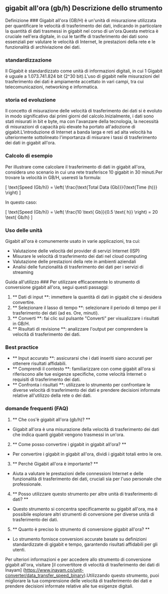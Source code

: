 ## gigabit all'ora (gb/h) Descrizione dello strumento

Definizione ###
Gigabit all'ora (GB/H) è un'unità di misurazione utilizzata per quantificare le velocità di trasferimento dei dati, indicando in particolare la quantità di dati trasmessi in gigabit nel corso di un'ora.Questa metrica è cruciale nell'era digitale, in cui le tariffe di trasferimento dei dati sono essenziali per valutare le velocità di Internet, le prestazioni della rete e le funzionalità di archiviazione dei dati.

### standardizzazione
Il Gigabit è standardizzato come unità di informazioni digitali, in cui 1 Gigabit è uguale a 1.073.741.824 bit (2^30 bit).L'uso di gigabit nelle misurazioni del trasferimento dei dati è ampiamente accettato in vari campi, tra cui telecomunicazioni, networking e informatica.

### storia ed evoluzione
Il concetto di misurazione delle velocità di trasferimento dei dati si è evoluto in modo significativo dai primi giorni del calcolo.Inizialmente, i dati sono stati misurati in bit e byte, ma con l'avanzare della tecnologia, la necessità di misurazioni di capacità più elevate ha portato all'adozione di gigabit.L'introduzione di Internet a banda larga e reti ad alta velocità ha ulteriormente sottolineato l'importanza di misurare i tassi di trasferimento dei dati in gigabit all'ora.

### Calcolo di esempio
Per illustrare come calcolare il trasferimento di dati in gigabit all'ora, considera uno scenario in cui una rete trasferisce 10 gigabit in 30 minuti.Per trovare la velocità in GB/H, useresti la formula:

\[ \text{Speed (Gb/h)} = \left( \frac{\text{Total Data (Gb)}}{\text{Time (h)}} \right) \]

In questo caso:

\[ \text{Speed (Gb/h)} = \left( \frac{10 \text{ Gb}}{0.5 \text{ h}} \right) = 20 \text{ Gb/h} \]

### Uso delle unità
Gigabit all'ora è comunemente usato in varie applicazioni, tra cui:
- Valutazione delle velocità del provider di servizi Internet (ISP)
- Misurare le velocità di trasferimento dei dati nel cloud computing
- Valutazione delle prestazioni della rete in ambienti aziendali
- Analisi delle funzionalità di trasferimento dei dati per i servizi di streaming

Guida all'utilizzo ###
Per utilizzare efficacemente lo strumento di conversione gigabit all'ora, segui questi passaggi:
1. ** Dati di input **: immettere la quantità di dati in gigabit che si desidera convertire.
2. ** Selezionare il lasso di tempo **: selezionare il periodo di tempo per il trasferimento dei dati (ad es. Ore, minuti).
3. ** Converti **: fai clic sul pulsante "Converti" per visualizzare i risultati in GB/H.
4. ** Risultati di revisione **: analizzare l'output per comprendere la velocità di trasferimento dei dati.

### Best practice
- ** Input accurato **: assicurarsi che i dati inseriti siano accurati per ottenere risultati affidabili.
- ** Comprendi il contesto **: familiarizzare con come gigabit all'ora si riferiscono alle tue esigenze specifiche, come velocità Internet o requisiti di trasferimento dei dati.
- ** Confronta i risultati **: utilizzare lo strumento per confrontare le diverse velocità di trasferimento dei dati e prendere decisioni informate relative all'utilizzo della rete o dei dati.

### domande frequenti (FAQ)

1. ** Che cos'è gigabit all'ora (gb/h)? **
- Gigabit all'ora è una misurazione della velocità di trasferimento dei dati che indica quanti gigabit vengono trasmessi in un'ora.

2. ** Come posso convertire i gigabit in gigabit all'ora? **
- Per convertire i gigabit in gigabit all'ora, dividi i gigabit totali entro le ore.

3. ** Perché Gigabit all'ora è importante? **
- Aiuta a valutare le prestazioni delle connessioni Internet e delle funzionalità di trasferimento dei dati, cruciali sia per l'uso personale che professionale.

4. ** Posso utilizzare questo strumento per altre unità di trasferimento di dati? **
- Questo strumento si concentra specificamente su gigabit all'ora, ma è possibile esplorare altri strumenti di conversione per diverse unità di trasferimento dei dati.

5. ** Quanto è preciso lo strumento di conversione gigabit all'ora? **
- Lo strumento fornisce conversioni accurate basate su definizioni standardizzate di gigabit e tempo, garantendo risultati affidabili per gli utenti.

Per ulteriori informazioni e per accedere allo strumento di conversione gigabit all'ora, visitare [il convertitore di velocità di trasferimento dei dati di Inayam] (https://www.inayam.co/unit-converter/data_transfer_speed_binary).Utilizzando questo strumento, puoi migliorare la tua comprensione delle velocità di trasferimento dei dati e prendere decisioni informate relative alle tue esigenze digitali.